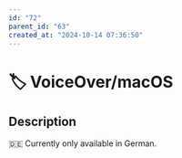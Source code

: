```yaml
---
id: "72"
parent_id: "63"
created_at: "2024-10-14 07:36:50"
---
```


# 🏷️ VoiceOver/macOS

## Description

🇩🇪 Currently only available in German.
